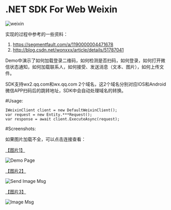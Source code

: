 # .NET SDK For Web Weixin

![weixin](http://static.esobing.com/images/wx/wx_0.png)

实现的过程中参考的一些资料：

1. https://segmentfault.com/a/1190000004471678
1. http://blog.csdn.net/wonxxx/article/details/51787041

Demo中演示了如何加载登录二维码，如何检测是否扫码，如何登录，如何打开微信状态通知，如何加载联系人，如何接受、发送消息（文本、图片），如何上传文件。

SDK支持wx2.qq.com和wx.qq.com 2个域名，这2个域名分别对应IOS和Android微信APP扫码后的跳转地址，SDK中会自动处理域名的转换。

#Usage:

    IWeixinClient client = new DefaultWeixinClient();
    var request = new Entity.***Request();
    var response = await client.ExecuteAsync(request);

#Screenshots:

如果图片加载不全，可以点击连接查看：

[【图片1】](http://static.esobing.com/images/wx/wx_1.png)

![Demo Page](http://static.esobing.com/images/wx/wx_1.png)

[【图片2】](http://static.esobing.com/images/wx/wx_2.png)

![Send Image Msg](http://static.esobing.com/images/wx/wx_2.png)

[【图片3】](http://static.esobing.com/images/wx/wx3.png)

![Image Msg](http://static.esobing.com/images/wx/wx3.png)
